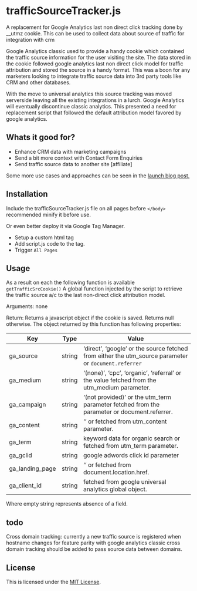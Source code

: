 # trafficSourceTracker.js
A replacement for Google Analytics last non direct click tracking done by __utmz cookie. This can be used to collect data about source of traffic for integration with crm

Google Analytics classic used to provide a handy cookie which contained the traffic source information for the user visiting the site. The data stored in the cookie followed google analytics last non direct click model for traffic attribution and stored the source in a handy format. This was a boon for any marketers looking to integrate traffic source data into 3rd party tools like CRM and other databases.

With the move to universal analytics this source tracking was moved serverside leaving all the existing integrations in a lurch. Google Analytics will eventually discontinue classic analytics. This presented a need for replacement script that followed the default attribution model favored by google analytics. 

## Whats it good for?
- Enhance CRM data with marketing campaigns
- Send a bit more context with Contact Form Enquiries
- Send traffic source data to another site [affiliate]

Some more use cases and approaches can be seen in the [launch blog post.](http://marketlytics.com/integrate-traffic-source-in-crm/)

## Installation
Include the trafficSourceTracker.js file on all pages before `</body>` recommended minify it before use.

Or even better deploy it via Google Tag Manager.
  - Setup a custom html tag
  - Add script.js code to the tag.
  - Trigger `All Pages` 
  
## Usage
As a result on each the following function is available 
`getTrafficSrcCookie()`
  A global function injected by the script to retrieve the traffic source a/c to the last non-direct click attribution model.

Arguments: 
none

Return:
Returns a javascript object if the cookie is saved. Returns null otherwise. The object returned by this function has following properties:

| Key             | Type   | Value                                                                                               |
|-----------------|--------|-----------------------------------------------------------------------------------------------------|
| ga_source       | string | ‘direct’, ‘google’ or the source fetched from either the utm_source parameter or `document.referrer` |
| ga_medium       | string | ‘(none)’, ‘cpc’, ‘organic’, ‘referral’ or the value fetched from the utm_medium parameter.          |
| ga_campaign     | string | ‘(not provided)’ or the utm_term parameter fetched from the parameter or document.referrer.         |
| ga_content      | string | ‘’ or fetched from utm_content parameter.                                                           |
| ga_term      | string | keyword data for organic search or fetched from utm_term parameter.                                     |
| ga_gclid      | string | google adwords click id parameter                                                           |
| ga_landing_page | string | ‘’ or fetched from document.location.href.                                                          |
| ga_client_id    | string | fetched from google universal analytics global object.                      

Where empty string represents absence of a field.

## todo
Cross domain tracking: currently a new traffic source is registered when hostname changes for feature parity with google analytics classic cross domain tracking should be added to pass source data between domains.

## License
This is licensed under the [MIT License](https://github.com/marketlytics/trafficSource-tracker/blob/master/LICENSE). 
